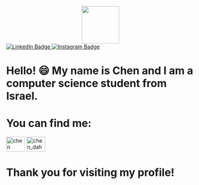 <div id="header" align="center">
  <img src="https://media.giphy.com/media/M9gbBd9nbDrOTu1Mqx/giphy.gif" width="100"/>
</div>
<div id="badges">
  <a href="https://www.linkedin.com/in/chen-dahan-033179241/">
    <img src="https://img.shields.io/badge/LinkedIn-blue?style=for-the-badge&logo=linkedin&logoColor=white" alt="LinkedIn Badge"/>
  </a> 
  <a href="https://instagram.com/chen_dahan17">
    <img src="https://img.shields.io/badge/Instagram-pink?style=for-the-badge&logo=instagram&logoColor=white" alt="Instagram Badge"/>
  </a>                                                                                                                                 
</div>


# Hello! :smile: My name is Chen and I am a computer science student from Israel. 

# You can find me:
  <a href="https://www.linkedin.com/in/chen-dahan-033179241/" target="blank"><img align="center" src="https://camo.githubusercontent.com/c8a9c5b414cd812ad6a97a46c29af67239ddaeae08c41724ff7d945fb4c047e5/68747470733a2f2f6564656e742e6769746875622e696f2f537570657254696e7949636f6e732f696d616765732f7376672f6c696e6b6564696e2e737667" alt="chen dahan" height="40" width="50" /></a>
  <a href="https://instagram.com/chen_dahan17" target="blank"><img align="center" src="https://raw.githubusercontent.com/rahuldkjain/github-profile-readme-generator/master/src/images/icons/Social/instagram.svg" alt="chen_dahan17" height="40" width="50" /></a>

# Thank you for visiting my profile! 




